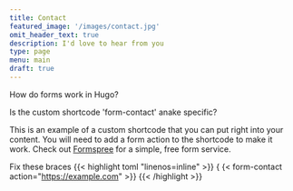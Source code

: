```yaml
---
title: Contact
featured_image: '/images/contact.jpg'
omit_header_text: true
description: I'd love to hear from you
type: page
menu: main
draft: true
---
```


How do forms work in Hugo?

Is the custom shortcode 'form-contact' anake specific?

This is an example of a custom shortcode that you can put right into your content. You will need to add a form action to the shortcode to make it work. Check out [Formspree](https://formspree.io/) for a simple, free form service. 

Fix these braces
{{< highlight toml "linenos=inline" >}}
{ {< form-contact action="https://example.com"  >}}
{{< /highlight >}}